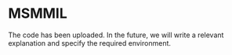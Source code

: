 # MSMMIL

The code has been uploaded. In the future, we will write a relevant explanation and specify the required environment.
